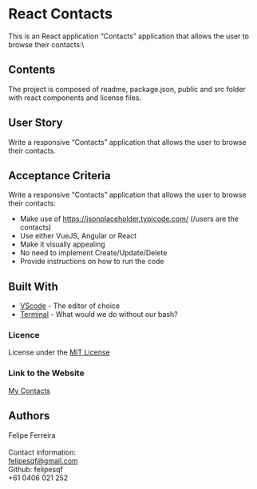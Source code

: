 # React Contacts

This is an React application “Contacts” application that allows the user to browse their contacts:\

## Contents

The project is composed of readme, package.json, public and src folder with react components and license files.

## User Story

Write a responsive “Contacts” application that allows the user to browse their contacts.
​

## Acceptance Criteria

Write a responsive “Contacts” application that allows the user to browse their contacts:
-  Make use of https://jsonplaceholder.typicode.com/ (/users are the contacts)
-  Use either VueJS, Angular or React
-  Make it visually appealing
-  No need to implement Create/Update/Delete
-  Provide instructions on how to run the code

## Built With

- [VScode](https://code.visualstudio.com/) - The editor of choice
- [Terminal](https://gitforwindows.org/) - What would we do without our bash?
  ​
### Licence

License under the [MIT License](LICENSE)
​

### Link to the Website

[My Contacts](https://felipesqf.github.io/ResponsiveContacts/)

## Authors

Felipe Ferreira <br><br>
Contact information:<br>
felipesqf@gmail.com<br>
Github: felipesqf<br>
+61 0406 021 252
​​
